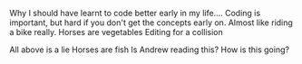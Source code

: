 Why I should have learnt to code better early in my life....
Coding is important, but hard if you don't get the concepts early on. Almost like riding a bike really.
Horses are vegetables
Editing for a collision

All above is a lie
Horses are fish
Is Andrew reading this?
How is this going?


